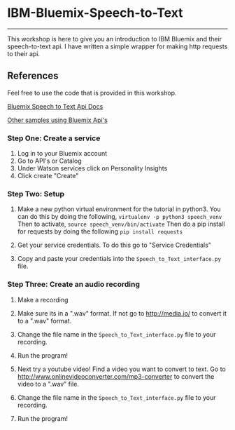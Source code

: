 # IBM-Bluemix-Speech-to-Text
---

This workshop is here to give you an introduction to IBM Bluemix and their speech-to-text api. I have written a simple wrapper for making http requests to their api.

## References

Feel free to use  the code that is provided in this workshop.

[Bluemix Speech to Text Api Docs](https://www.ibm.com/smarterplanet/us/en/ibmwatson/developercloud/speech-to-text/api/v1/)

[Other samples using Bluemix Api's](https://github.com/watson-developer-cloud)

### Step One: Create a service

1. Log in to your Bluemix account
2. Go to API's or Catalog
3. Under Watson services click on Personality Insights
4. Click create "Create"

### Step Two: Setup

1. Make a new python virtual environment for the tutorial in python3. You can do this by doing the following, `virtualenv -p python3 speech_venv` Then to activate, `source speech_venv/bin/activate` Then do a pip install for requests by doing the following `pip install requests`

2. Get your service credentials. To do this go to "Service Credentials"

3. Copy and paste your credentials into the `Speech_to_Text_interface.py` file.

### Step Three: Create an audio recording

1. Make a recording

2. Make sure its in a ".wav" format. If not go to http://media.io/ to convert it to a ".wav" format.

3. Change the file name in the `Speech_to_Text_interface.py` file to your recording.

4. Run the program!

5. Next try a youtube video! Find a video you want to convert to text. Go to http://www.onlinevideoconverter.com/mp3-converter to convert the video to a ".wav" file.

5. Change the file name in the `Speech_to_Text_interface.py` file to your recording.

6. Run the program!
